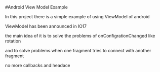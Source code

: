 #Android View Model Example


In this project there is a simple example of using ViewModel of android

ViewModel has been announced in IO17

the main idea of it is to solve the problems of onConfigrationChanged like rotation

and to solve problems when one fragment tries to connect with another fragment

no more callbacks and headace
